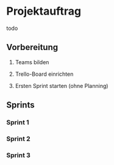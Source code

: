 # Projektauftrag

todo

## Vorbereitung 


1. Teams bilden

2. Trello-Board einrichten

3. Ersten Sprint starten (ohne Planning)

## Sprints


### Sprint 1

### Sprint 2

### Sprint 3


